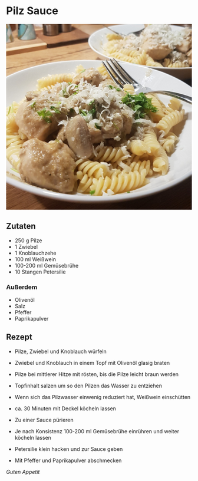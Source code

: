 # Pilz Sauce

![img](imgs/Pilz_Sauce.jpg)

## Zutaten
- 250 g Pilze
- 1 Zwiebel
- 1 Knoblauchzehe
- 100 ml Weißwein
- 100-200 ml Gemüsebrühe
- 10 Stangen Petersilie

### Außerdem
- Olivenöl
- Salz
- Pfeffer
- Paprikapulver

## Rezept
- Pilze, Zwiebel und Knoblauch würfeln

- Zwiebel und Knoblauch in einem Topf mit Olivenöl glasig braten

- Pilze bei mittlerer Hitze mit rösten, bis die Pilze leicht braun werden

- Topfinhalt salzen um so den Pilzen das Wasser zu entziehen

- Wenn sich das Pilzwasser einwenig reduziert hat, Weißwein einschütten

- ca. 30 Minuten mit Deckel köcheln lassen

- Zu einer Sauce pürieren

- Je nach Konsistenz 100-200 ml Gemüsebrühe einrühren und weiter köcheln lassen

- Petersilie klein hacken und zur Sauce geben

- Mit Pfeffer und Paprikapulver abschmecken

*Guten Appetit*
